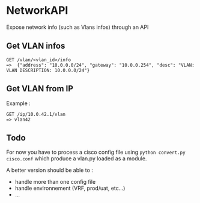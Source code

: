 NetworkAPI
==========

Expose network info (such as Vlans infos) through an API

## Get VLAN infos

```
GET /vlan/<vlan_id>/info
=>  {"address": "10.0.0.0/24", "gateway": "10.0.0.254", "desc": "VLAN: VLAN DESCRIPTION: 10.0.0.0/24"}
```


## Get VLAN from IP

Example :
```
GET /ip/10.0.42.1/vlan
=> vlan42
```

## Todo

For now you have to process a cisco config file using ```python convert.py cisco.conf``` which produce a vlan.py loaded as a module.

A better version should be able to :
 * handle more than one config file
 * handle environnement (VRF, prod/uat, etc...)
 * ...

